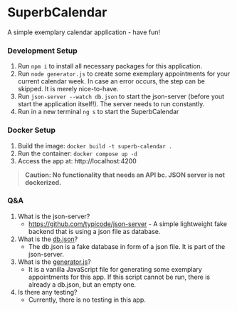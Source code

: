 # SuperbCalendar

A simple exemplary calendar application - have fun!

### Development Setup

1. Run `npm i` to install all necessary packages for this application.
2. Run `node generator.js` to create some exemplary appointments for your current calendar week. In case an error occurs, the step can be skipped. It is merely nice-to-have.
3. Run `json-server --watch db.json` to start the json-server (before yout start the application itself!). The server needs to run constantly.
4. Run in a new terminal `ng s` to start the SuperbCalendar

### Docker Setup
1. Build the image: `docker build -t superb-calendar .`
2. Run the container: `docker compose up -d`
3. Access the app at: http://localhost:4200

> **Caution: No functionality that needs an API bc. JSON server is
not dockerized.**

### Q&A

1. What is the json-server?
   - https://github.com/typicode/json-server - A simple lightweight fake backend that is using a json file as database.
2. What is the [db.json](db.json)?
   - The db.json is a fake database in form of a json file. It is part of the json-server.
3. What is the [generator.js](generator.js)?
   - It is a vanilla JavaScript file for generating some exemplary appointments for this app. If this script cannot be run, there is already a db.json, but an empty one.
4. Is there any testing?
   - Currently, there is no testing in this app.

